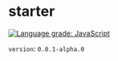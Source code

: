 # starter

[![Language grade: JavaScript](https://img.shields.io/lgtm/grade/javascript/g/o-w-o/starter.svg?logo=lgtm&logoWidth=18)](https://lgtm.com/projects/g/o-w-o/starter/context:javascript)

`version`: `0.0.1-alpha.0`
